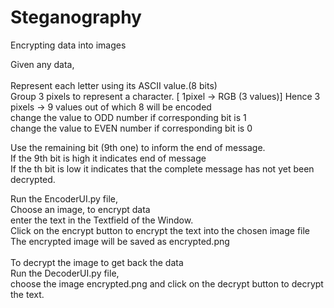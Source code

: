 # Steganography
Encrypting data into images

Given any data,<br/>
<br/>
Represent each letter using its ASCII value.(8 bits)<br/>
Group 3 pixels to represent a character. [ 1pixel -> RGB (3 values)]  Hence 3 pixels -> 9 values out of which 8 will be encoded<br/>
change the value to ODD number if corresponding bit is 1<br/>
change the value to EVEN number if corresponding bit is 0<br/>

Use the remaining bit (9th one) to inform the end of message.<br/>
If the 9th bit is high it indicates end of message<br/>
If the th bit is low it indicates that the complete message has not yet been decrypted.</br>


Run the EncoderUI.py file,<br/>
Choose an image, to encrypt data<br/>
enter the text in the Textfield of the Window.<br/>
Click on the encrypt button to encrypt the text into the chosen image file<br/>
The encrypted image will be saved as encrypted.png<br/>
<br/>
To decrypt the image to get back the data<br/>
Run the DecoderUI.py file, <br/>
choose the image encrypted.png and click on the decrypt button to decrypt the text.<br/>
